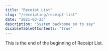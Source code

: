 ```yaml
---
title: "Receipt List"
slug: "/receipting/receipt-list"
date: "2021-03-23"
description: "System backbone so to say"
disableTableOfContents: "true"
---
```

This is the end of the beginning of Receipt List.